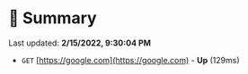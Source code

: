 # 📖 Summary
Last updated: **2/15/2022, 9:30:04 PM**

- `GET` [https://google.com](https://google.com) - **Up** (129ms)

